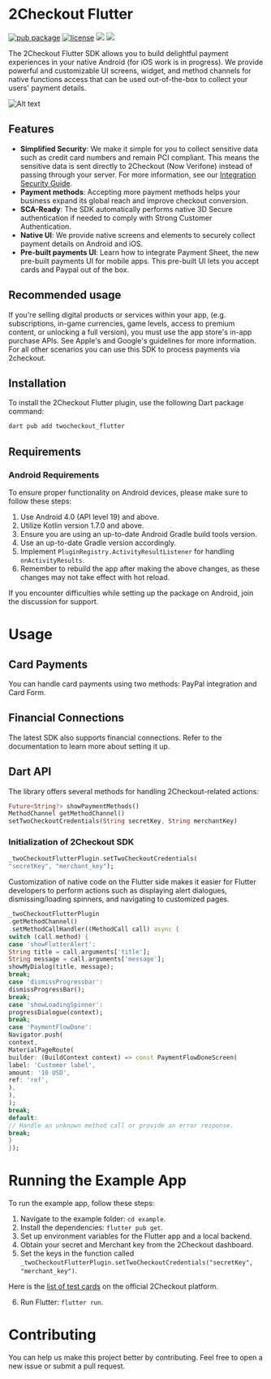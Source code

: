 # 2Checkout Flutter

[![pub package](https://img.shields.io/github/v/tag/DevCrew-io/2checkout-flutter)](https://pub.dev/packages/2checkout-flutter)
[![license](https://img.shields.io/badge/license-MIT-green)](https://github.com/DevCrew-io/2checkout-flutter/LICENSE)
![](https://img.shields.io/badge/Code-Dart-informational?style=flat&logo=dart&color=29B1EE)
![](https://img.shields.io/badge/Code-Flutter-informational?style=flat&logo=flutter&color=0C459C)

The 2Checkout Flutter SDK allows you to build delightful payment experiences in your native Android (for iOS work is in progress). We provide powerful and customizable UI screens, widget, and method channels for native functions access that can be used out-of-the-box to collect your users' payment details.

![Alt text](https://github.com/DevCrew-io/2checkout-flutter/screeenshots/1.png)

## Features

- **Simplified Security**: We make it simple for you to collect sensitive data such as credit card numbers and remain PCI compliant. This means the sensitive data is sent directly to 2Checkout (Now Verifone) instead of passing through your server. For more information, see our [Integration Security Guide](https://verifone.cloud/docs/2checkout/Documentation/06Integration_security).
- **Payment methods**: Accepting more payment methods helps your business expand its global reach and improve checkout conversion.
- **SCA-Ready**: The SDK automatically performs native 3D Secure authentication if needed to comply with Strong Customer Authentication.
- **Native UI**: We provide native screens and elements to securely collect payment details on Android and iOS.
- **Pre-built payments UI**: Learn how to integrate Payment Sheet, the new pre-built payments UI for mobile apps. This pre-built UI lets you accept cards and Paypal out of the box.

## Recommended usage

If you're selling digital products or services within your app, (e.g. subscriptions, in-game currencies, game levels, access to premium content, or unlocking a full version), you must use the app store's in-app purchase APIs. See Apple's and Google's guidelines for more information. For all other scenarios you can use this SDK to process payments via 2checkout.

## Installation

To install the 2Checkout Flutter plugin, use the following Dart package command:

```bash
dart pub add twocheckout_flutter
```

## Requirements
### Android Requirements

To ensure proper functionality on Android devices, please make sure to follow these steps:

1. Use Android 4.0 (API level 19) and above.
2. Utilize Kotlin version 1.7.0 and above.
3. Ensure you are using an up-to-date Android Gradle build tools version.
4. Use an up-to-date Gradle version accordingly.
5. Implement `PluginRegistry.ActivityResultListener` for handling `onActivityResults`.
6. Remember to rebuild the app after making the above changes, as these changes may not take effect with hot reload.

If you encounter difficulties while setting up the package on Android, join the discussion for support.

# Usage
## Card Payments
You can handle card payments using two methods: PayPal integration and Card Form.

## Financial Connections
The latest SDK also supports financial connections. Refer to the documentation to learn more about setting it up.

## Dart API
The library offers several methods for handling 2Checkout-related actions:

```dart
Future<String?> showPaymentMethods()
MethodChannel getMethodChannel()
setTwoCheckoutCredentials(String secretKey, String merchantKey)
```

### Initialization of 2Checkout SDK
```dart
_twoCheckoutFlutterPlugin.setTwoCheckoutCredentials(
"secretKey", "merchant_key");
```

Customization of native code on the Flutter side makes it easier for Flutter developers to perform actions such as displaying alert dialogues, dismissing/loading spinners, and navigating to customized pages.

```dart
_twoCheckoutFlutterPlugin
.getMethodChannel()
.setMethodCallHandler((MethodCall call) async {
switch (call.method) {
case 'showFlutterAlert':
String title = call.arguments['title'];
String message = call.arguments['message'];
showMyDialog(title, message);
break;
case 'dismissProgressbar':
dismissProgressBar();
break;
case 'showLoadingSpinner':
progressDialogue(context);
break;
case 'PaymentFlowDone':
Navigator.push(
context,
MaterialPageRoute(
builder: (BuildContext context) => const PaymentFlowDoneScreen(
label: 'Customer label',
amount: '10 USD',
ref: 'ref',
),
),
);
break;
default:
// Handle an unknown method call or provide an error response.
break;
}
});
```

# Running the Example App

To run the example app, follow these steps:

1. Navigate to the example folder: `cd example`.
2. Install the dependencies: `flutter pub get`.
3. Set up environment variables for the Flutter app and a local backend.
4. Obtain your secret and Merchant key from the 2Checkout dashboard.
5. Set the keys in the function called `_twoCheckoutFlutterPlugin.setTwoCheckoutCredentials("secretKey", "merchant_key")`.

Here is the [list of test cards](https://verifone.cloud/docs/2checkout/Documentation/09Test_ordering_system/01Test_payment_methods) on the official 2Checkout platform.

6. Run Flutter: `flutter run`.

# Contributing

You can help us make this project better by contributing. Feel free to open a new issue or submit a pull request.